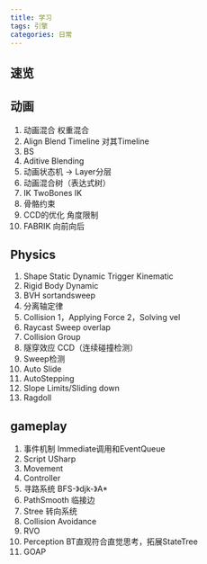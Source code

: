 ```yaml
---
title: 学习
tags: 引擎
categories: 日常
---
```


## 速览
 

## 动画
1. 动画混合 权重混合 
2. Align Blend Timeline 对其Timeline
3. BS
4. Aditive Blending
5. 动画状态机  -> Layer分层
6. 动画混合树（表达式树）
7. IK TwoBones IK
8. 骨骼约束
9. CCD的优化 角度限制
10. FABRIK 向前向后

## Physics
1. Shape Static  Dynamic Trigger Kinematic
2. Rigid Body Dynamic
3. BVH sortandsweep
4. 分离轴定律
5. Collision 1，Applying Force 2，Solving vel
6. Raycast  Sweep  overlap
7. Collision Group
8. 隧穿效应 CCD（连续碰撞检测）
9. Sweep检测 
10. Auto Slide
11. AutoStepping
12. Slope Limits/Sliding down
13. Ragdoll

## gameplay
1. 事件机制 Immediate调用和EventQueue
2. Script USharp
3. Movement
4. Controller
5. 寻路系统 BFS-》djk-》A*
6. PathSmooth 临接边
7. Stree 转向系统
8. Collision Avoidance
9. RVO
10. Perception BT直观符合直觉思考，拓展StateTree
11. GOAP
